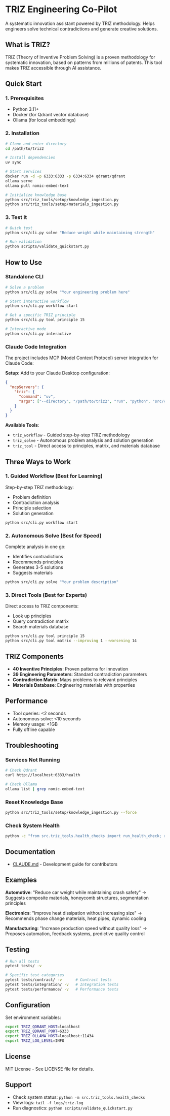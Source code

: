 # TRIZ Engineering Co-Pilot

A systematic innovation assistant powered by TRIZ methodology. Helps engineers solve technical contradictions and generate creative solutions.

## What is TRIZ?

TRIZ (Theory of Inventive Problem Solving) is a proven methodology for systematic innovation, based on patterns from millions of patents. This tool makes TRIZ accessible through AI assistance.

## Quick Start

### 1. Prerequisites

- Python 3.11+
- Docker (for Qdrant vector database)
- Ollama (for local embeddings)

### 2. Installation

```bash
# Clone and enter directory
cd /path/to/triz2

# Install dependencies
uv sync

# Start services
docker run -d -p 6333:6333 -p 6334:6334 qdrant/qdrant
ollama serve
ollama pull nomic-embed-text

# Initialize knowledge base
python src/triz_tools/setup/knowledge_ingestion.py
python src/triz_tools/setup/materials_ingestion.py
```

### 3. Test It

```bash
# Quick test
python src/cli.py solve "Reduce weight while maintaining strength"

# Run validation
python scripts/validate_quickstart.py
```

## How to Use

### Standalone CLI

```bash
# Solve a problem
python src/cli.py solve "Your engineering problem here"

# Start interactive workflow
python src/cli.py workflow start

# Get a specific TRIZ principle
python src/cli.py tool principle 15

# Interactive mode
python src/cli.py interactive
```

### Claude Code Integration

The project includes MCP (Model Context Protocol) server integration for Claude Code:

**Setup**: Add to your Claude Desktop configuration:
```json
{
  "mcpServers": {
    "triz": {
      "command": "uv",
      "args": ["--directory", "/path/to/triz2", "run", "python", "src/claude_mcp_server.py"]
    }
  }
}
```

**Available Tools**:
- `triz_workflow` - Guided step-by-step TRIZ methodology
- `triz_solve` - Autonomous problem analysis and solution generation
- `triz_tool` - Direct access to principles, matrix, and materials database

## Three Ways to Work

### 1. Guided Workflow (Best for Learning)
Step-by-step TRIZ methodology:
- Problem definition
- Contradiction analysis
- Principle selection
- Solution generation

```bash
python src/cli.py workflow start
```

### 2. Autonomous Solve (Best for Speed)
Complete analysis in one go:
- Identifies contradictions
- Recommends principles
- Generates 3-5 solutions
- Suggests materials

```bash
python src/cli.py solve "Your problem description"
```

### 3. Direct Tools (Best for Experts)
Direct access to TRIZ components:
- Look up principles
- Query contradiction matrix
- Search materials database

```bash
python src/cli.py tool principle 15
python src/cli.py tool matrix --improving 1 --worsening 14
```

## TRIZ Components

- **40 Inventive Principles**: Proven patterns for innovation
- **39 Engineering Parameters**: Standard contradiction parameters
- **Contradiction Matrix**: Maps problems to relevant principles
- **Materials Database**: Engineering materials with properties

## Performance

- Tool queries: <2 seconds
- Autonomous solve: <10 seconds
- Memory usage: <1GB
- Fully offline capable

## Troubleshooting

### Services Not Running
```bash
# Check Qdrant
curl http://localhost:6333/health

# Check Ollama
ollama list | grep nomic-embed-text
```

### Reset Knowledge Base
```bash
python src/triz_tools/setup/knowledge_ingestion.py --force
```

### Check System Health
```bash
python -c "from src.triz_tools.health_checks import run_health_check; run_health_check()"
```

## Documentation

- [CLAUDE.md](CLAUDE.md) - Development guide for contributors

## Examples

**Automotive**: "Reduce car weight while maintaining crash safety"
→ Suggests composite materials, honeycomb structures, segmentation principles

**Electronics**: "Improve heat dissipation without increasing size"
→ Recommends phase change materials, heat pipes, dynamic cooling

**Manufacturing**: "Increase production speed without quality loss"
→ Proposes automation, feedback systems, predictive quality control

## Testing

```bash
# Run all tests
pytest tests/ -v

# Specific test categories
pytest tests/contract/ -v      # Contract tests
pytest tests/integration/ -v   # Integration tests
pytest tests/performance/ -v   # Performance tests
```

## Configuration

Set environment variables:
```bash
export TRIZ_QDRANT_HOST=localhost
export TRIZ_QDRANT_PORT=6333
export TRIZ_OLLAMA_HOST=localhost:11434
export TRIZ_LOG_LEVEL=INFO
```

## License

MIT License - See LICENSE file for details.

## Support

- Check system status: `python -m src.triz_tools.health_checks`
- View logs: `tail -f logs/triz.log`
- Run diagnostics: `python scripts/validate_quickstart.py`
